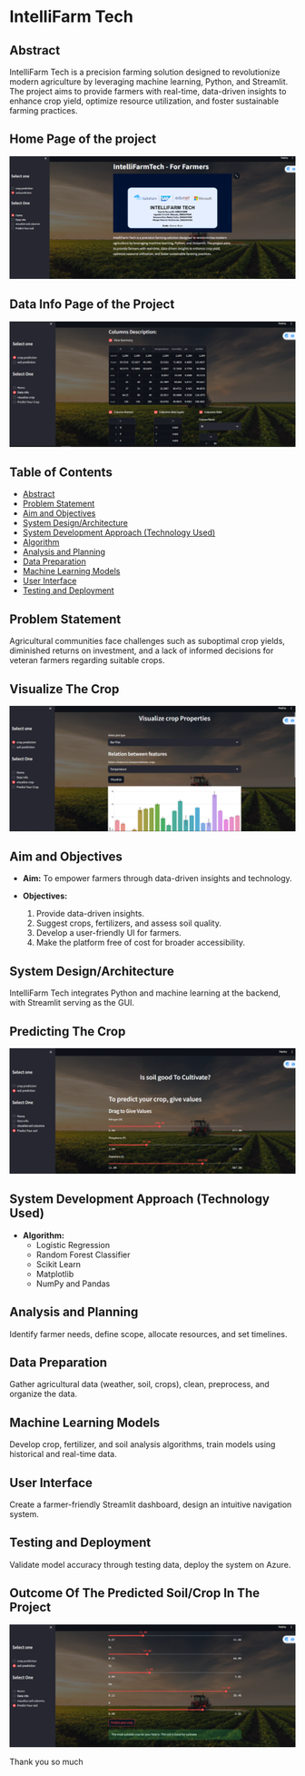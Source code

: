 # IntelliFarm Tech

## Abstract

IntelliFarm Tech is a precision farming solution designed to revolutionize modern agriculture by leveraging machine learning, Python, and Streamlit. The project aims to provide farmers with real-time, data-driven insights to enhance crop yield, optimize resource utilization, and foster sustainable farming practices.

## Home Page of the project
![Alt text](project_outputs/Homepage.PNG)

## Data Info Page of the Project
![Alt text](project_outputs/Datainfopage.PNG)

## Table of Contents

- [Abstract](#abstract)
- [Problem Statement](#problem-statement)
- [Aim and Objectives](#aim-and-objectives)
- [System Design/Architecture](#system-designarchitecture)
- [System Development Approach (Technology Used)](#system-development-approach-technology-used)
- [Algorithm](#algorithm)
- [Analysis and Planning](#analysis-and-planning)
- [Data Preparation](#data-preparation)
- [Machine Learning Models](#machine-learning-models)
- [User Interface](#user-interface)
- [Testing and Deployment](#testing-and-deployment)

## Problem Statement

Agricultural communities face challenges such as suboptimal crop yields, diminished returns on investment, and a lack of informed decisions for veteran farmers regarding suitable crops.

## Visualize The Crop
![Alt text](project_outputs/Visualizecrop.PNG)

## Aim and Objectives

- **Aim:** To empower farmers through data-driven insights and technology.
  
- **Objectives:**
  1. Provide data-driven insights.
  2. Suggest crops, fertilizers, and assess soil quality.
  3. Develop a user-friendly UI for farmers.
  4. Make the platform free of cost for broader accessibility.

## System Design/Architecture

IntelliFarm Tech integrates Python and machine learning at the backend, with Streamlit serving as the GUI.

## Predicting The Crop
![Alt text](project_outputs/Predictyourcrop.PNG)

## System Development Approach (Technology Used)

- **Algorithm:**
  - Logistic Regression
  - Random Forest Classifier
  - Scikit Learn
  - Matplotlib
  - NumPy and Pandas

## Analysis and Planning

Identify farmer needs, define scope, allocate resources, and set timelines.

## Data Preparation

Gather agricultural data (weather, soil, crops), clean, preprocess, and organize the data.

## Machine Learning Models

Develop crop, fertilizer, and soil analysis algorithms, train models using historical and real-time data.

## User Interface

Create a farmer-friendly Streamlit dashboard, design an intuitive navigation system.

## Testing and Deployment

Validate model accuracy through testing data, deploy the system on Azure.


## Outcome Of The Predicted Soil/Crop In The Project

![Alt text](project_outputs/outcome.PNG)

Thank you so much
